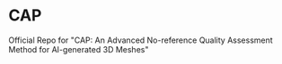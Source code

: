# CAP
Official Repo for "CAP: An Advanced No-reference Quality Assessment Method for AI-generated 3D Meshes"
